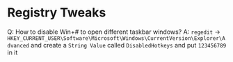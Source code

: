 # Registry Tweaks
Q: How to disable Win+# to open different taskbar windows?
A: `regedit` -> `HKEY_CURRENT_USER\Software\Microsoft\Windows\CurrentVersion\Explorer\Advanced` and create a `String Value` called `DisabledHotkeys` and put `123456789` in it

